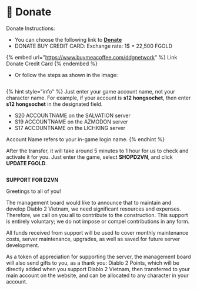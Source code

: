 # 💸 Donate

Donate Instructions:

* You can choose the following link to [**Donate**](https://diablo2-vn.com/tm/donate/)
* DONATE BUY CREDIT CARD: Exchange rate: 1$ = 22,500 FGOLD

{% embed url="https://www.buymeacoffee.com/ddgnetwork" %}
Link Donate Credit Card
{% endembed %}

* Or follow the steps as shown in the image:

<figure><img src="../.gitbook/assets/image (6) (1).png" alt=""><figcaption></figcaption></figure>

{% hint style="info" %}
Just enter your game account name, not your character name. For example, if your account is **s12 hongsochet**, then enter **s12 hongsochet** in the designated field.

* S20 ACCOUNTNAME on the SALVATION server
* S19 ACCOUNTNAME on the AZMODON server
* S17 ACCOUNTNAME on the LICHKING server

Account Name refers to your in-game login name.
{% endhint %}

After the transfer, it will take around 5 minutes to 1 hour for us to check and activate it for you. Just enter the game, select **SHOPD2VN**, and click **UPDATE FGOLD**.

<figure><img src="../.gitbook/assets/image (7) (1).png" alt=""><figcaption></figcaption></figure>

**SUPPORT FOR D2VN**

Greetings to all of you!

The management board would like to announce that to maintain and develop Diablo 2 Vietnam, we need significant resources and expenses. Therefore, we call on you all to contribute to the construction. This support is entirely voluntary; we do not impose or compel contributions in any form.

All funds received from support will be used to cover monthly maintenance costs, server maintenance, upgrades, as well as saved for future server development.

As a token of appreciation for supporting the server, the management board will also send gifts to you, as a thank you: Diablo 2 Points, which will be directly added when you support Diablo 2 Vietnam, then transferred to your main account on the website, and can be allocated to any character in your account.